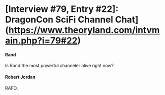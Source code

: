 # [Interview #79, Entry #22]: DragonCon SciFi Channel Chat](https://www.theoryland.com/intvmain.php?i=79#22)

#### Rand

Is Rand the most powerful channeler alive right now?

#### Robert Jordan

RAFO.


